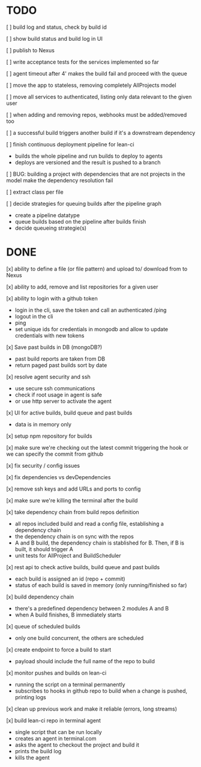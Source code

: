 TODO
====

[ ] build log and status, check by build id

[ ] show build status and build log in UI

[ ] publish to Nexus

[ ] write acceptance tests for the services implemented so far

[ ] agent timeout after 4' makes the build fail and proceed with the queue

[ ] move the app to stateless, removing completely AllProjects model

[ ] move all services to authenticated, listing only data relevant to the given user

[ ] when adding and removing repos, webhooks must be added/removed too

[ ] a successful build triggers another build if it's a downstream dependency

[ ] finish continuous deployment pipeline for lean-ci
 * builds the whole pipeline and run builds to deploy to agents
 * deploys are versioned and the result is pushed to a branch

[ ] BUG: building a project with dependencies that are not projects in the model make the dependency resolution fail

[ ] extract class per file

[ ] decide strategies for queuing builds after the pipeline graph
 * create a pipeline datatype
 * queue builds based on the pipeline after builds finish
 * decide queueing strategie(s)


DONE
====

[x] ability to define a file (or file pattern) and upload to/ download from to Nexus

[x] ability to add, remove and list repositories for a given user

[x] ability to login with a github token
 * login in the cli, save the token and call an authenticated /ping
 * logout in the cli
 * ping
 * set unique ids for credentials in mongodb and allow to update credentials with new tokens

[x] Save past builds in DB (mongoDB?)
 * past build reports are taken from DB
 * return paged past builds sort by date

[x] resolve agent security and ssh
 * use secure ssh communications
 * check if root usage in agent is safe
 * or use http server to activate the agent

[x] UI for active builds, build queue and past builds
 * data is in memory only

[x] setup npm repository for builds

[x] make sure we're checking out the latest commit triggering the hook or we can specify the commit from github

[x] fix security / config issues

[x] fix dependencies vs devDependencies

[x] remove ssh keys and add URLs and ports to config

[x] make sure we're killing the terminal after the build

[x] take dependency chain from build repos definition
 * all repos included build and read a config file, establishing a dependency chain
 * the dependency chain is on sync with the repos
 * A and B build, the dependency chain is stablished for B. Then, if B is built, it should trigger A
 * unit tests for AllProject and BuildScheduler

[x] rest api to check active builds, build queue and past builds
 * each build is assigned an id (repo + commit)
 * status of each build is saved in memory (only running/finished so far)

[x] build dependency chain
 * there's a predefined dependency between 2 modules A and B
 * when A build finishes, B immediately starts

[x] queue of scheduled builds
 * only one build concurrent, the others are scheduled

[x] create endpoint to force a build to start
 * payload should include the full name of the repo to build

[x] monitor pushes and builds on lean-ci
 * running the script on a terminal permanently
 * subscribes to hooks in github repo to build when a change is pushed, printing logs

[x] clean up previous work and make it reliable (errors, long streams)

[x] build lean-ci repo in terminal agent
 * single script that can be run locally
 * creates an agent in terminal.com
 * asks the agent to checkout the project and build it
 * prints the build log
 * kills the agent
